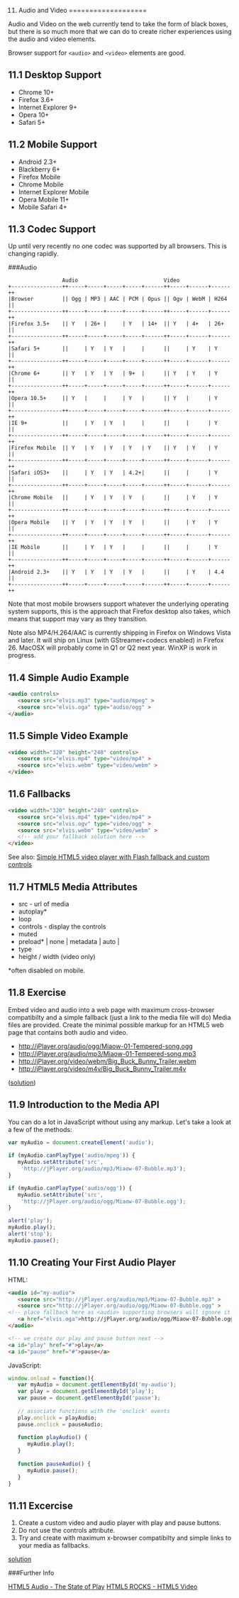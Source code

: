 11. Audio and Video
===================

Audio and Video on the web currently tend to take the form of black boxes, but there is so much more that we can do to create richer experiences using the audio and video elements.

Browser support for `<audio>` and `<video>` elements are good.

11.1 Desktop Support
--------------------

* Chrome 10+
* Firefox 3.6+
* Internet Explorer 9+
* Opera 10+
* Safari 5+

11.2 Mobile Support
-------------------

* Android 2.3+
* Blackberry 6+
* Firefox Mobile
* Chrome Mobile
* Internet Explorer Mobile
* Opera Mobile 11+
* Mobile Safari 4+

11.3 Codec Support
------------------

Up until very recently no one codec was supported by all browsers. This is changing rapidly.

###Audio

`````
                 Audio                           Video
+----------------++-----+-----+-----+-----+------++-----+------+------++
|Browser         || Ogg | MP3 | AAC | PCM | Opus || Ogv | WebM | H264 ||
+----------------++-----+-----+-----+-----+------++-----+------+------++
|Firefox 3.5+    || Y   | 26+ |     | Y   | 14+  || Y   | 4+   | 26+  ||
+----------------++-----+-----+-----+-----+------++-----+------+------++
|Safari 5+       ||     | Y   | Y   |     |      ||     | Y    | Y    ||
+----------------++-----+-----+-----+-----+------++-----+------+------++
|Chrome 6+       || Y   | Y   | Y   | 9+  |      || Y   | Y    | Y    ||
+----------------++-----+-----+-----+-----+------++-----+------+------++
|Opera 10.5+     || Y   |     |     | Y   |      || Y   |      | Y    ||
+----------------++-----+-----+-----+-----+------++-----+------+------++
|IE 9+           ||     | Y   | Y   |     |      ||     |      | Y    ||
+----------------++-----+-----+-----+-----+------++-----+------+------++
|Firefox Mobile  || Y   | Y   | Y   | Y   | Y    || Y   | Y    | Y    ||
+----------------++-----+-----+-----+-----+------++-----+------+------++
|Safari iOS3+    ||     | Y   | Y   | 4.2+|      ||     |      | Y    ||
+----------------++-----+-----+-----+-----+------++-----+------+------++
|Chrome Mobile   ||     | Y   | Y   | Y   |      ||     | Y    | Y    ||
+----------------++-----+-----+-----+-----+------++-----+------+------++
|Opera Mobile    || Y   | Y   | Y   | Y   |      ||     | Y    | Y    ||
+----------------++-----+-----+-----+-----+------++-----+------+------++
|IE Mobile       ||     | Y   | Y   |     |      ||     |      | Y    ||
+----------------++-----+-----+-----+-----+------++-----+------+------++
|Android 2.3+    || Y   | Y   | Y   | Y   |      ||     | Y    | 4.4  ||
+----------------++-----+-----+-----+-----+------++-----+------+------++

`````
Note that most mobile browsers support whatever the underlying operating system supports, this is the approach that Firefox desktop also takes, which means that support may vary as they transition.

Note also MP4/H.264/AAC is currently shipping in Firefox on Windows Vista and later. It will ship on Linux (with GStreamer+codecs enabled) in Firefox 26. MacOSX will probably come in Q1 or Q2 next year. WinXP is work in progress.

11.4 Simple Audio Example
-------------------------

`````html
<audio controls>
   <source src="elvis.mp3" type="audio/mpeg" >
   <source src="elvis.oga" type="audio/ogg" >
</audio>
`````


11.5 Simple Video Example
-------------------------

`````html
<video width="320" height="240" controls>
   <source src="elvis.mp4" type="video/mp4" >
   <source src="elvis.webm" type="video/webm" > 
</video>
`````

11.6 Fallbacks
--------------

`````html
<video width="320" height="240" controls>
   <source src="elvis.mp4" type="video/mp4" >
   <source src="elvis.ogv" type="video/ogg" >
   <source src="elvis.webm" type="video/webm" >
   <!-- add your fallback solution here -->
</video>
`````
See also: [Simple HTML5 video player with Flash fallback and custom controls](http://dev.opera.com/articles/view/simple-html5-video-flash-fallback-custom-controls/)

11.7 HTML5 Media Attributes
---------------------------

* src - url of media
* autoplay*
* loop
* controls - display the controls
* muted
* preload* | none | metadata | auto |
* type
* height / width (video only)

*often disabled on mobile.

11.8 Exercise
-------------

Embed video and audio into a web page with maximum cross-browser compatibilty and a simple fallback (just a link to the media file will do) Media files are provided. Create the minimal possible markup for an HTML5 web page that contains both audio and video.

* http://jPlayer.org/audio/ogg/Miaow-01-Tempered-song.ogg
* http://jPlayer.org/audio/mp3/Miaow-01-Tempered-song.mp3
* http://jPlayer.org/video/webm/Big_Buck_Bunny_Trailer.webm
* http://jPlayer.org/video/m4v/Big_Buck_Bunny_Trailer.m4v

([solution](http://jsbin.com/AdiFeWo/8/))

11.9 Introduction to the Media API
----------------------------------

You can do a lot in JavaScript without using any markup.
Let's take a look at a few of the methods:

`````javascript
var myAudio = document.createElement('audio');
	
if (myAudio.canPlayType('audio/mpeg')) {
   myAudio.setAttribute('src',
    'http://jPlayer.org/audio/mp3/Miaow-07-Bubble.mp3');
}

if (myAudio.canPlayType('audio/ogg')) {
   myAudio.setAttribute('src',
    'http://jPlayer.org/audio/ogg/Miaow-07-Bubble.ogg');
}

alert('play');
myAudio.play();
alert('stop');
myAudio.pause();
`````
11.10 Creating Your First Audio Player
--------------------------------------

HTML:

`````html
<audio id="my-audio">
   <source src="http://jPlayer.org/audio/mp3/Miaow-07-Bubble.mp3" >
   <source src="http://jPlayer.org/audio/ogg/Miaow-07-Bubble.ogg" >
<!-- place fallback here as <audio> supporting browsers will ignore it -->
   <a href="elvis.oga">http://jPlayer.org/audio/ogg/Miaow-07-Bubble.ogg</a>
</audio>

<!-- we create our play and pause button next -->
<a id="play" href="#">play</a>
<a id="pause" href="#">pause</a>
`````

JavaScript:
`````javascript
window.onload = function(){
   var myAudio = document.getElementById('my-audio');
   var play = document.getElementById('play');
   var pause = document.getElementById('pause');
	
   // associate functions with the 'onclick' events
   play.onclick = playAudio;
   pause.onclick = pauseAudio;
	
   function playAudio() {
      myAudio.play();
   }
	
   function pauseAudio() {
      myAudio.pause();
   }
}
`````

11.11 Excercise
---------------

1. Create a custom video and audio player with play and pause buttons.
2. Do not use the controls attribute.
3. Try and create with maximum x-browser compatibilty and simple links to your media as fallbacks.

[solution](https://gist.github.com/anonymous/7293594)

###Further Info

[HTML5 Audio - The State of Play](http://html5doctor.com/html5-audio-the-state-of-play/)
[HTML5 ROCKS - HTML5 Video](http://www.html5rocks.com/en/tutorials/video/basics/)